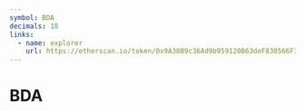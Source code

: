 ```yaml
---
symbol: BDA
decimals: 18
links:
  - name: explorer
    url: https://etherscan.io/token/0x9A38B9c36Ad9b959120B63deF830566F31d08752
---
```


# BDA
